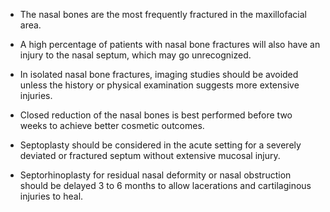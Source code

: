 - The nasal bones are the most frequently fractured in the maxillofacial area.

- A high percentage of patients with nasal bone fractures will also have an injury to the nasal septum, which may go unrecognized.

- In isolated nasal bone fractures, imaging studies should be avoided unless the history or physical examination suggests more extensive injuries.

- Closed reduction of the nasal bones is best performed before two weeks to achieve better cosmetic outcomes.

- Septoplasty should be considered in the acute setting for a severely deviated or fractured septum without extensive mucosal injury.

- Septorhinoplasty for residual nasal deformity or nasal obstruction should be delayed 3 to 6 months to allow lacerations and cartilaginous injuries to heal.